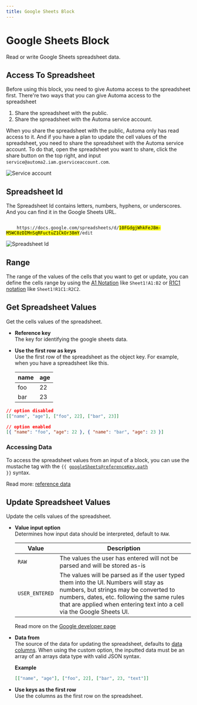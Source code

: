```yaml
---
title: Google Sheets Block
---
```


# Google Sheets Block

Read or write Google Sheets spreadsheet data.

## Access To Spreadsheet
Before using this block, you need to give Automa access to the spreadsheet first. There're two ways that you can give Automa access to the spreadsheet

1. Share the spreadsheet with the public.
2. Share the spreadsheet with the Automa service account.

When you share the spreadsheet with the public, Automa only has read access to it. And if you have a plan to update the cell values of the spreadsheet, you need to share the spreadsheet with the Automa service account. To do that, open the spreadsheet you want to share, click the share button on the top right, and input `service@automa2.iam.gserviceaccount.com`.

![Service account](https://res.cloudinary.com/chat-story/image/upload/v1642067522/automa/chrome_9iHTFjxWEn_lzavjy.png)

## Spreadsheet Id
The Spreadsheet Id contains letters, numbers, hyphens, or underscores. And you can find it in the Google Sheets URL.

<code>
	https://docs.google.com/spreadsheets/d/<mark>10FGdgjWhkFeJ8m-M5WC0zDIMnSqRFuctuZ1CkOr38mY</mark>/edit
</code>

![Spreadsheet Id](https://res.cloudinary.com/chat-story/image/upload/v1641768594/automa/chrome_OuX2wQzOe4_lyd8tv.png)

## Range
The range of the values of the cells that you want to get or update, you can define the cells range by using the [A1 Notation](https://developers.google.com/sheets/api/guides/concepts#expandable-1) like `Sheet1!A1:B2` or [R1C1 notation](https://developers.google.com/sheets/api/guides/concepts#expandable-2) like `Sheet1!R1C1:R2C2`.

## Get Spreadsheet Values
Get the cells values of the spreadsheet.

- **Reference key** <br>
	The key for identifying the google sheets data.

- **Use the first row as keys** <br>
	Use the first row of the spreadsheet as the object key. For example, when you have a spreadsheet like this.

	| name | age |
	| --- | --- |
	| foo | 22 |
	| bar | 23 |

```json
// option disabled
[["name", "age"], ["foo", 22], ["bar", 23]]

// option enabled
[{ "name": "foo", "age": 22 }, { "name": "bar", "age": 23 }]
```

### Accessing Data
To access the spreadsheet values from an input of a block, you can use the mustache tag with the <code v-pre>{{ googleSheets@referenceKey.path }}</code> syntax.

Read more: [reference data](/api-reference/reference-data.md)

## Update Spreadsheet Values
Update the cells values of the spreadsheet.

- **Value input option** <br>
	Determines how input data should be interpreted, default to `RAW`.

	| Value | Description |
	| --- | --- |
	| `RAW` | The values the user has entered will not be parsed and will be stored as-is |
	| `USER_ENTERED` | The values will be parsed as if the user typed them into the UI. Numbers will stay as numbers, but strings may be converted to numbers, dates, etc. following the same rules that are applied when entering text into a cell via the Google Sheets UI. |

	Read more on the [Google developer page](https://developers.google.com/sheets/api/reference/rest/v4/ValueInputOption)

- **Data from** <br>
	The source of the data for updating the spreadsheet, defaults to [data columns](/api-reference/data-columns.md).
	When using the custom option, the inputted data must be an array of an arrays data type with valid JSON syntax.

	**Example**
	```json
	[["name", "age"], ["foo", 22], ["bar", 23, "text"]]
	```

- **Use keys as the first row** <br>
	Use the columns as the first row on the spreadsheet.